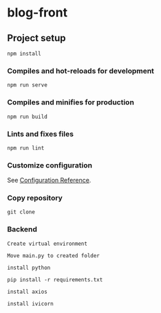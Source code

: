 # blog-front

## Project setup
```
npm install
```

### Compiles and hot-reloads for development
```
npm run serve
```

### Compiles and minifies for production
```
npm run build
```

### Lints and fixes files
```
npm run lint
```

### Customize configuration
See [Configuration Reference](https://cli.vuejs.org/config/).

### Copy repository
```
git clone
```

### Backend
```
Create virtual environment

Move main.py to created folder

install python

pip install -r requirements.txt

install axios

install ivicorn